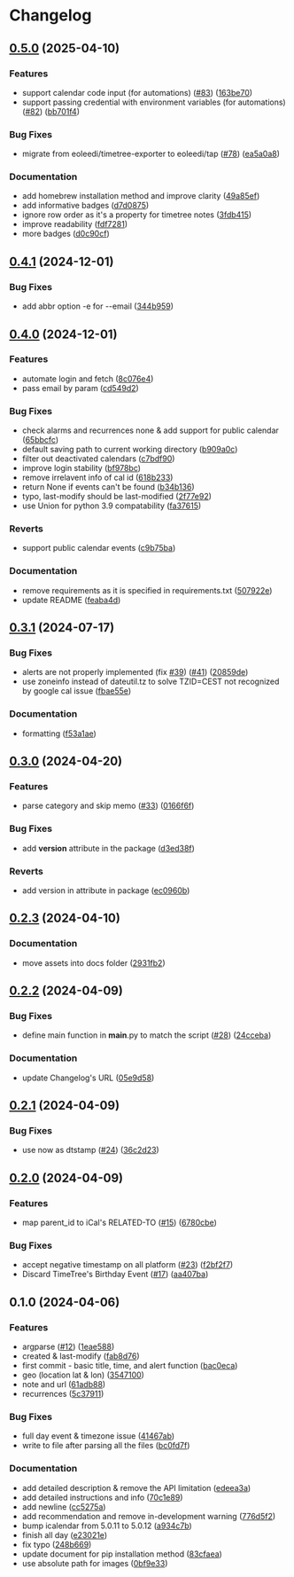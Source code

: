 # Changelog

## [0.5.0](https://github.com/eoleedi/TimeTree-Exporter/compare/v0.4.1...v0.5.0) (2025-04-10)


### Features

* support calendar code input (for automations) ([#83](https://github.com/eoleedi/TimeTree-Exporter/issues/83)) ([163be70](https://github.com/eoleedi/TimeTree-Exporter/commit/163be70d2b109cb3b9754d09738a847e1f8c65b3))
* support passing credential with environment variables (for automations) ([#82](https://github.com/eoleedi/TimeTree-Exporter/issues/82)) ([bb701f4](https://github.com/eoleedi/TimeTree-Exporter/commit/bb701f46179c01c728b2c51e82e2bae1b9143ba0))


### Bug Fixes

* migrate from eoleedi/timetree-exporter to eoleedi/tap ([#78](https://github.com/eoleedi/TimeTree-Exporter/issues/78)) ([ea5a0a8](https://github.com/eoleedi/TimeTree-Exporter/commit/ea5a0a8986a5072ae2bb2c9b09341336110488de))


### Documentation

* add homebrew installation method and improve clarity ([49a85ef](https://github.com/eoleedi/TimeTree-Exporter/commit/49a85ef86b202c1dbd735eca73b4ec658f07b3b8))
* add informative badges ([d7d0875](https://github.com/eoleedi/TimeTree-Exporter/commit/d7d0875d512b122a9bb5cd0b3add3f83608b9ef3))
* ignore row order as it's a property for timetree notes ([3fdb415](https://github.com/eoleedi/TimeTree-Exporter/commit/3fdb4157e9e4cf5f307476fd0d18ad99ed9fdc29))
* improve readability ([fdf7281](https://github.com/eoleedi/TimeTree-Exporter/commit/fdf72817529bdbbf25578cb5175dad3aef824dbf))
* more badges ([d0c90cf](https://github.com/eoleedi/TimeTree-Exporter/commit/d0c90cfd955b00f0efec4cbd49b04437949043d7))

## [0.4.1](https://github.com/eoleedi/TimeTree-Exporter/compare/v0.4.0...v0.4.1) (2024-12-01)


### Bug Fixes

* add abbr option -e for --email ([344b959](https://github.com/eoleedi/TimeTree-Exporter/commit/344b959c351ae8c2cb0cc922b80330be80ab4145))

## [0.4.0](https://github.com/eoleedi/TimeTree-Exporter/compare/v0.3.1...v0.4.0) (2024-12-01)


### Features

* automate login and fetch ([8c076e4](https://github.com/eoleedi/TimeTree-Exporter/commit/8c076e4426cf419a0ffb71d1bce41542cbfa695e))
* pass email by param ([cd549d2](https://github.com/eoleedi/TimeTree-Exporter/commit/cd549d2f947e0eb1818c2bad6ca3078a792d2c5d))


### Bug Fixes

* check alarms and recurrences none & add support for public calendar ([65bbcfc](https://github.com/eoleedi/TimeTree-Exporter/commit/65bbcfc2a3668a29b26825c4eb4fd29ae2a7ef1c))
* default saving path to current working directory ([b909a0c](https://github.com/eoleedi/TimeTree-Exporter/commit/b909a0c5a7f34f58fdd5ca7a5f66388381069925))
* filter out deactivated calendars ([c7bdf90](https://github.com/eoleedi/TimeTree-Exporter/commit/c7bdf90b71c6bcfc189ba9b95fe00dd08acc2b5b))
* improve login stability ([bf978bc](https://github.com/eoleedi/TimeTree-Exporter/commit/bf978bc1575236f4a903682b5f524d6931b2f801))
* remove irrelavent info of cal id ([618b233](https://github.com/eoleedi/TimeTree-Exporter/commit/618b233e78167c983b88c6ac21e71f3a90d7732a))
* return None if events can't be found ([b34b136](https://github.com/eoleedi/TimeTree-Exporter/commit/b34b1362f1010c578491816cd027f02f1d012d43))
* typo, last-modify should be last-modified ([2f77e92](https://github.com/eoleedi/TimeTree-Exporter/commit/2f77e925ea7b755b7be17534263c5bfbd6058ee9))
* use Union for python 3.9 compatability ([fa37615](https://github.com/eoleedi/TimeTree-Exporter/commit/fa37615a1d15cc50be9841a7a9e86912e3398d95))


### Reverts

* support public calendar events ([c9b75ba](https://github.com/eoleedi/TimeTree-Exporter/commit/c9b75bad8b25d9e958b3705445689177c7bee144))


### Documentation

* remove requirements as it is specified in requirements.txt ([507922e](https://github.com/eoleedi/TimeTree-Exporter/commit/507922eb6226c4fbb2e109b949e8c9503dc3546b))
* update README ([feaba4d](https://github.com/eoleedi/TimeTree-Exporter/commit/feaba4d1925aa4cc8883f54df8cc2829f41cb678))

## [0.3.1](https://github.com/eoleedi/TimeTree-Exporter/compare/v0.3.0...v0.3.1) (2024-07-17)


### Bug Fixes

* alerts are not properly implemented (fix [#39](https://github.com/eoleedi/TimeTree-Exporter/issues/39)) ([#41](https://github.com/eoleedi/TimeTree-Exporter/issues/41)) ([20859de](https://github.com/eoleedi/TimeTree-Exporter/commit/20859dec779bd397799ad3b7ff27667d94aa4836))
* use zoneinfo instead of dateutil.tz to solve TZID=CEST not recognized by google cal issue ([fbae55e](https://github.com/eoleedi/TimeTree-Exporter/commit/fbae55ea49f1f4889afa04f0fbbd35c794017996))


### Documentation

* formatting ([f53a1ae](https://github.com/eoleedi/TimeTree-Exporter/commit/f53a1ae421ef620bbfcbee361fa34062f9945a68))

## [0.3.0](https://github.com/eoleedi/TimeTree-Exporter/compare/v0.2.3...v0.3.0) (2024-04-20)


### Features

* parse category and skip memo ([#33](https://github.com/eoleedi/TimeTree-Exporter/issues/33)) ([0166f6f](https://github.com/eoleedi/TimeTree-Exporter/commit/0166f6f53284927b89a9a830e830f9d8318877e9))


### Bug Fixes

* add __version__ attribute in the package ([d3ed38f](https://github.com/eoleedi/TimeTree-Exporter/commit/d3ed38f67cf73c9f15025f2078d5454b4c372132))


### Reverts

* add version in attribute in package ([ec0960b](https://github.com/eoleedi/TimeTree-Exporter/commit/ec0960b686b8e290209f89427a4d815911ac139b))

## [0.2.3](https://github.com/eoleedi/TimeTree-exporter/compare/v0.2.2...v0.2.3) (2024-04-10)


### Documentation

* move assets into docs folder ([2931fb2](https://github.com/eoleedi/TimeTree-exporter/commit/2931fb212f2e78f89ba849ee6510b237c5372db3))

## [0.2.2](https://github.com/eoleedi/TimeTree-exporter/compare/v0.2.1...v0.2.2) (2024-04-09)


### Bug Fixes

* define main function in __main__.py to match the script ([#28](https://github.com/eoleedi/TimeTree-exporter/issues/28)) ([24cceba](https://github.com/eoleedi/TimeTree-exporter/commit/24ccebafee8198f8acb0862b722c0c63182bd845))


### Documentation

* update Changelog's URL ([05e9d58](https://github.com/eoleedi/TimeTree-exporter/commit/05e9d58282cd9657d749aaea542dc3b13554f401))

## [0.2.1](https://github.com/eoleedi/TimeTree-exporter/compare/v0.2.0...v0.2.1) (2024-04-09)


### Bug Fixes

* use now as dtstamp ([#24](https://github.com/eoleedi/TimeTree-exporter/issues/24)) ([36c2d23](https://github.com/eoleedi/TimeTree-exporter/commit/36c2d2392bf964de9c8823b23b24f8802162923b))

## [0.2.0](https://github.com/eoleedi/TimeTree-exporter/compare/v0.1.0...v0.2.0) (2024-04-09)


### Features

* map parent_id to iCal's RELATED-TO ([#15](https://github.com/eoleedi/TimeTree-exporter/issues/15)) ([6780cbe](https://github.com/eoleedi/TimeTree-exporter/commit/6780cbea0d907135605a30363ccdf5b7ea467b47))


### Bug Fixes

* accept negative timestamp on all platform ([#23](https://github.com/eoleedi/TimeTree-exporter/issues/23)) ([f2bf2f7](https://github.com/eoleedi/TimeTree-exporter/commit/f2bf2f7c342275f3beb3a3af3406c063929efab2))
* Discard TimeTree's Birthday Event ([#17](https://github.com/eoleedi/TimeTree-exporter/issues/17)) ([aa407ba](https://github.com/eoleedi/TimeTree-exporter/commit/aa407ba468e8f1396fd75373094aec3535ffbeb5))

## 0.1.0 (2024-04-06)


### Features

* argparse ([#12](https://github.com/eoleedi/TimeTree-exporter/issues/12)) ([1eae588](https://github.com/eoleedi/TimeTree-exporter/commit/1eae588f96e462dc12f9c5998c88b5582c25e0d5))
* created & last-modify ([fab8d76](https://github.com/eoleedi/TimeTree-exporter/commit/fab8d76c380c175cc4b7e8cba6fbc740bafe31f6))
* first commit - basic title, time, and alert function ([bac0eca](https://github.com/eoleedi/TimeTree-exporter/commit/bac0ecab5f9d778f9e5113c988cbbcf024367600))
* geo (location lat & lon) ([3547100](https://github.com/eoleedi/TimeTree-exporter/commit/3547100430ab817aea98937e6e8ab4e3cc33fea3))
* note and url ([61adb88](https://github.com/eoleedi/TimeTree-exporter/commit/61adb887f35d1d456b610a6ac19bcf35b5b96438))
* recurrences ([5c37911](https://github.com/eoleedi/TimeTree-exporter/commit/5c37911b584ba022f2114340612ee5572d8ec265))


### Bug Fixes

* full day event & timezone issue ([41467ab](https://github.com/eoleedi/TimeTree-exporter/commit/41467ab0942c8a5ded425bbe73ca44de62481d56))
* write to file after parsing all the files ([bc0fd7f](https://github.com/eoleedi/TimeTree-exporter/commit/bc0fd7f20c12410cf2e548b4c419f89a775a5845))


### Documentation

* add detailed description & remove the API limitation ([edeea3a](https://github.com/eoleedi/TimeTree-exporter/commit/edeea3aacfa64acaf5479912350c219941845702))
* add detailed instructions and info ([70c1e89](https://github.com/eoleedi/TimeTree-exporter/commit/70c1e89ec8a6b7172919f02c37ca54964953f911))
* add newline ([cc5275a](https://github.com/eoleedi/TimeTree-exporter/commit/cc5275a33a01bf1c67db22ed01b5e7402fcf17c2))
* add recommendation and remove in-development warning ([776d5f2](https://github.com/eoleedi/TimeTree-exporter/commit/776d5f271b8127c724f8d3be03e54e1ab41e52b1))
* bump icalendar from 5.0.11 to 5.0.12 ([a934c7b](https://github.com/eoleedi/TimeTree-exporter/commit/a934c7bdc53b8206ef7e37af7af3a0585a5d0abc))
* finish all day ([e23021e](https://github.com/eoleedi/TimeTree-exporter/commit/e23021e24cc9f038bdc070eea530f331bb3e1fde))
* fix typo ([248b669](https://github.com/eoleedi/TimeTree-exporter/commit/248b669c7027f37035778385d38902ec569ddf70))
* update document for pip installation method ([83cfaea](https://github.com/eoleedi/TimeTree-exporter/commit/83cfaea4ec55ad38836e9cd7c11896343b1915f9))
* use absolute path for images ([0bf9e33](https://github.com/eoleedi/TimeTree-exporter/commit/0bf9e33da0e2afe8ae84b085e07357b47ade1080))
